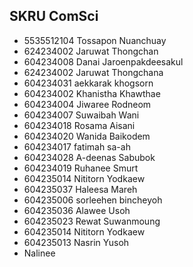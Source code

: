 ## SKRU ComSci

- 5535512104 Tossapon Nuanchuay
- 624234002 Jaruwat Thongchan
- 604234008  Danai Jaroenpakdeesakul
- 624234002 Jaruwat Thongchana
- 604234031 aekkarak khogsorn 
- 604234002 Khanistha Khawthae
- 604234004 Jiwaree Rodneom
- 604234007 Suwaibah Wani
- 604234018 Rosama Aisani
- 604234020 Wanida Baikodem
- 604234017 fatimah sa-ah
- 604234028 A-deenas Sabubok
- 604234019 Ruhanee Smurt
- 604235014 Nititorn Yodkaew
- 604235037 Haleesa Mareh
- 604235006 sorleehen bincheyoh
- 604235036 Alawee Usoh
- 604235023 Rewat Suwanmoung
- 604235014 Nititorn Yodkaew
- 604235013 Nasrin Yusoh
- Nalinee


